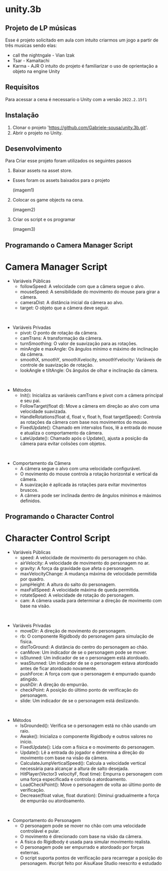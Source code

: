 # unity.3b
## Projeto de LP músicas
Esse é projeto solicitado em aula com intuito criarmos um jogo a partir de três musicas sendo elas:
* call the nightngale - Vian Izak
* Tsar - Kamaitachi
* Karma - AJR
O intuito do projeto é familiarizar o uso de oprientação a objeto na engine Unity

## Requisitos
Para acessar a cena é necessario o Unity com a versão `2022.2.15f1`

## Instalação
1. Clonar o projeto 'https://github.com/Gabriele-sousa/unity.3b.git'.
2. Abrir o projeto no Unity.

## Desenvolvimento
Para Criar esse projeto foram utilizados os seguintes passos
1. Baixar assets na asset store.
* Esses foram os assets baixados para o projeto

  (imagem1)

2. Colocar os game objects na cena.

   (imagem2)

3. Criar os script e os programar

   (imagem3)

## Programando o Camera Manager Script
# Camera Manager Script

* Variáveis Públicas
  * followSpeed: A velocidade com que a câmera segue o alvo.
  * mouseSpeed: A sensibilidade do movimento do mouse para girar a câmera.
  * cameraDist: A distância inicial da câmera ao alvo.
  * target: O objeto que a câmera deve seguir.

<br>

* Variáveis Privadas
  * pivot: O ponto de rotação da câmera.
  * camTrans: A transformação da câmera.
  * turnSmoothing: O valor de suavização para as rotações.
  * minAngle e maxAngle: Os ângulos mínimo e máximo de inclinação da câmera.
  * smoothX, smoothY, smoothXvelocity, smoothYvelocity: Variáveis de controle de suavização de rotação.
  * lookAngle e tiltAngle: Os ângulos de olhar e inclinação da câmera.

<br>

* Métodos
  * Init(): Inicializa as variáveis camTrans e pivot com a câmera principal e seu pai.
  * FollowTarget(float d): Move a câmera em direção ao alvo com uma velocidade suavizada.
  * HandleRotations(float d, float v, float h, float targetSpeed): Controla as rotações da câmera com base nos movimentos do mouse.
  * FixedUpdate(): Chamado em intervalos fixos, lê a entrada do mouse e atualiza o comportamento da câmera.
  * LateUpdate(): Chamado após o Update(), ajusta a posição da câmera para evitar colisões com objetos.

<br>

* Comportamento da Câmera
  * A câmera segue o alvo com uma velocidade configurável.
  * O movimento do mouse controla a rotação horizontal e vertical da câmera.
  * A suavização é aplicada às rotações para evitar movimentos bruscos.
  * A câmera pode ser inclinada dentro de ângulos mínimos e máximos definidos.

## Programando o Character Control
# Character Control Script

* Variáveis Públicas
  * speed: A velocidade de movimento do personagem no chão.
  * airVelocity: A velocidade de movimento do personagem no ar.
  * gravity: A força da gravidade que afeta o personagem.
  * maxVelocityChange: A mudança máxima de velocidade permitida por quadro.
  * jumpHeight: A altura do salto do personagem.
  * maxFallSpeed: A velocidade máxima de queda permitida.
  * rotateSpeed: A velocidade de rotação do personagem.
  * cam: A câmera usada para determinar a direção de movimento com base na visão.

<br>

* Variáveis Privadas
  * moveDir: A direção de movimento do personagem.
  * rb: O componente Rigidbody do personagem para simulação de física.
  * distToGround: A distância do centro do personagem ao chão.
  * canMove: Um indicador de se o personagem pode se mover.
  * isStunned: Um indicador de se o personagem está atordoado.
  * wasStunned: Um indicador de se o personagem estava atordoado antes de ficar atordoado novamente.
  * pushForce: A força com que o personagem é empurrado quando atingido.
  * pushDir: A direção do empurrão.
  * checkPoint: A posição do último ponto de verificação do personagem.
  * slide: Um indicador de se o personagem está deslizando.

<br>

* Métodos
  * IsGrounded(): Verifica se o personagem está no chão usando um raio.
  * Awake(): Inicializa o componente Rigidbody e outros valores no início.
  * FixedUpdate(): Lida com a física e o movimento do personagem.
  * Update(): Lê a entrada do jogador e determina a direção do movimento com base na visão da câmera.
  * CalculateJumpVerticalSpeed(): Calcula a velocidade vertical necessária para alcançar a altura de salto desejada.
  * HitPlayer(Vector3 velocityF, float time): Empurra o personagem com uma força especificada e controla o atordoamento.
  * LoadCheckPoint(): Move o personagem de volta ao último ponto de verificação.
  * Decrease(float value, float duration): Diminui gradualmente a força de empurrão ou atordoamento.

<br>

* Comportamento do Personagem
  * O personagem pode se mover no chão com uma velocidade controlável e pular.
  * O movimento é direcionado com base na visão da câmera.
  * A física do Rigidbody é usada para simular movimento realista.
  * O personagem pode ser empurrado e atordoado por forças externas.
  * O script suporta pontos de verificação para recarregar a posição do personagem.
#script feito por AisuKase Studio reescrito e estudado

